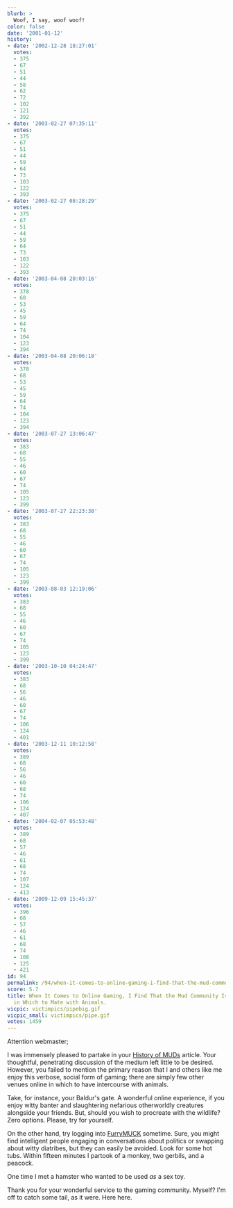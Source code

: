 ```yaml
---
blurb: >
  Woof, I say, woof woof!
color: false
date: '2001-01-12'
history:
- date: '2002-12-28 18:27:01'
  votes:
  - 375
  - 67
  - 51
  - 44
  - 58
  - 62
  - 72
  - 102
  - 121
  - 392
- date: '2003-02-27 07:35:11'
  votes:
  - 375
  - 67
  - 51
  - 44
  - 59
  - 64
  - 73
  - 103
  - 122
  - 393
- date: '2003-02-27 08:28:29'
  votes:
  - 375
  - 67
  - 51
  - 44
  - 59
  - 64
  - 73
  - 103
  - 122
  - 393
- date: '2003-04-08 20:03:16'
  votes:
  - 378
  - 68
  - 53
  - 45
  - 59
  - 64
  - 74
  - 104
  - 123
  - 394
- date: '2003-04-08 20:06:18'
  votes:
  - 378
  - 68
  - 53
  - 45
  - 59
  - 64
  - 74
  - 104
  - 123
  - 394
- date: '2003-07-27 13:06:47'
  votes:
  - 383
  - 68
  - 55
  - 46
  - 60
  - 67
  - 74
  - 105
  - 123
  - 399
- date: '2003-07-27 22:23:30'
  votes:
  - 383
  - 68
  - 55
  - 46
  - 60
  - 67
  - 74
  - 105
  - 123
  - 399
- date: '2003-08-03 12:19:06'
  votes:
  - 383
  - 68
  - 55
  - 46
  - 60
  - 67
  - 74
  - 105
  - 123
  - 399
- date: '2003-10-10 04:24:47'
  votes:
  - 383
  - 68
  - 56
  - 46
  - 60
  - 67
  - 74
  - 106
  - 124
  - 401
- date: '2003-12-11 10:12:58'
  votes:
  - 389
  - 68
  - 56
  - 46
  - 60
  - 68
  - 74
  - 106
  - 124
  - 407
- date: '2004-02-07 05:53:48'
  votes:
  - 389
  - 68
  - 57
  - 46
  - 61
  - 68
  - 74
  - 107
  - 124
  - 413
- date: '2009-12-09 15:45:37'
  votes:
  - 396
  - 68
  - 57
  - 46
  - 61
  - 68
  - 74
  - 108
  - 125
  - 421
id: 94
permalink: /94/when-it-comes-to-online-gaming-i-find-that-the-mud-community-is-the-best-place-in-which-to-mate-with-animals/
score: 5.7
title: When It Comes to Online Gaming, I Find That the Mud Community Is the Best Place
  in Which to Mate with Animals.
vicpic: victimpics/pipebig.gif
vicpic_small: victimpics/pipe.gif
votes: 1459
---
```


Attention webmaster;

I was immensely pleased to partake in your [History of
MUDs](http://web.archive.org/web/20010112000000/http://gamespy.com/articles/january01/muds1/)
article. Your thoughtful, penetrating discussion of the medium left
little to be desired. However, you failed to mention the primary reason
that I and others like me enjoy this verbose, social form of gaming;
there are simply few other venues online in which to have intercourse
with animals.

Take, for instance, your Baldur's gate. A wonderful online experience,
if you enjoy witty banter and slaughtering nefarious otherworldly
creatures alongside your friends. But, should you wish to procreate with
the wildlife? Zero options. Please, try for yourself.

On the other hand, try logging into
[FurryMUCK](http://web.archive.org/web/20010112000000/http://www.furry.org/)
sometime. Sure, you might find intelligent people engaging in
conversations about politics or swapping about witty diatribes, but they
can easily be avoided. Look for some hot tubs. Within fifteen minutes I
partook of a monkey, two gerbils, and a peacock.

One time I met a hamster who wanted to be used *as* a sex toy.

Thank you for your wonderful service to the gaming community. Myself?
I'm off to catch some tail, as it were. Here here.